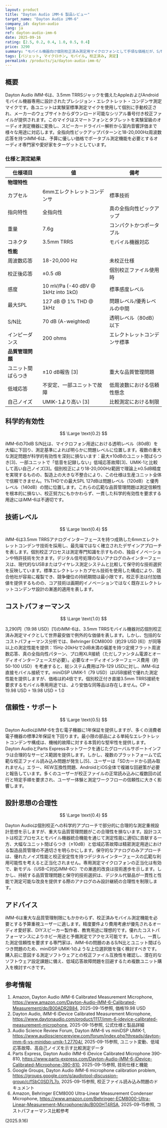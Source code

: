 ```yaml
---
layout: product
title: "Dayton Audio iMM-6 製品レビュー"
target_name: "Dayton Audio iMM-6"
company_id: dayton-audio
lang: ja
ref: dayton-audio-imm-6
date: 2025-09-16
rating: [2.5, 0.2, 0.4, 1.0, 0.5, 0.4]
price: 3290
summary: "モバイル機器向け個別校正済み測定用マイクロフォンとして手頃な価格だが、S/N比と品質管理に問題があるものの、カテゴリ内では比類なきコストパフォーマンス"
tags: [バジェット, マイクロホン, モバイル, 校正済み, 測定]
permalink: /products/ja/dayton-audio-imm-6/
---
```

## 概要

Dayton Audio iMM-6は、3.5mm TRRSジャックを備えたAppleおよびAndroidモバイル機器専用に設計されたプレシジョン・エレクトレット・コンデンサ測定マイクです。各ユニットは実験室標準測定マイクを使用して個別に手動校正され、メーカーのウェブサイトからダウンロード可能なシリアル番号付き校正ファイルが提供されます。このマイクはスマートフォンとタブレットを実験室級のオーディオ測定機器に変換し、スピーカードライバー解析から室内音響評価まで様々な用途に対応します。全指向性ピックアップパターンと18-20,000Hz周波数応答を持つiMM-6は、予算に優しい価格でポータブル測定機能を必要とするオーディオ専門家や愛好家をターゲットとしています。

### 仕様と測定結果

| 仕様項目 | 値 | 備考 |
|---|---|---|
| **物理特性** | | |
| カプセル | 6mmエレクトレットコンデンサ | 標準技術 |
| 指向特性 | 全指向性 | 真の全指向性ピックアップ |
| 重量 | 7.6g | コンパクトかつポータブル |
| コネクタ | 3.5mm TRRS | モバイル機器対応 |
| **性能** | | |
| 周波数応答 | 18-20,000 Hz | 未校正仕様 |
| 校正後応答 | ±0.5 dB | 個別校正ファイル使用時 |
| 感度 | 10 mV/Pa (-40 dBV @ 1kHz into 1kΩ) | 標準感度レベル |
| 最大SPL | 127 dB @ 1% THD @ 1kHz | 問題レベル/優秀レベルの中間 |
| S/N比 | 70 dB (A-weighted) | 透明レベル（80dB）以下 |
| インピーダンス | 200 ohms | エレクトレットコンデンサ標準 |
| **品質管理問題** | | |
| ユニット間ばらつき | ±10 dB報告 [3] | 重大な品質管理問題 |
| 低域応答 | 不安定、一部ユニットで故障 | 低周波数における信頼性懸念 |
| 自己ノイズ | UMIK-1より高い [3] | 比較測定における制限 |

## 科学的有効性

$$ \Large \text{0.2} $$

iMM-6の70dB S/N比は、マイクロフォン用途における透明レベル（80dB）を大幅に下回り、測定基準によれば明らかに問題レベルに位置します。複数の重大な測定問題が科学的有効性を深刻に損ないます：最大±10dBのユニット間ばらつき[3]、一部ユニットで「低音を記録しない」低域応答故障[3]、UMIK-1と比較して高い自己ノイズ[3]。個別校正により18-20,000Hz範囲で理論上±0.5dB精度を実現するものの、製造上の大きな不整合により、この仕様は生産ユニット全体で信頼できません。1%THDでの最大SPL 127dBは問題レベル（120dB）と優秀レベル（140dB）の間に位置します。これらの広範な品質管理問題は測定信頼性を根本的に損ない、校正努力にもかかわらず、一貫した科学的有効性を要求する用途にはiMM-6は不適切です。

## 技術レベル

$$ \Large \text{0.4} $$

iMM-6は3.5mm TRRSアナログインターフェースを持つ成熟した6mmエレクトレットコンデンサ技術を採用し、最先端ではなく確立されたデザインアプローチを表します。個別校正プロセスは測定専門知識を示すものの、独自イノベーションや特許技術を欠きます。デジタル信号処理のないアナログのみインターフェースは、現代的なUSBまたはワイヤレス測定システムと比較して保守的な技術選択を反映しています。標準エレクトレットカプセル技術を使用した構成により、競合他社が容易に複製でき、競争優位の持続期間は最小限です。校正手法は付加価値を提供するものの、コア技術は画期的イノベーションではなく既存エレクトレットコンデンサ設計の漸進的適用を表します。

## コストパフォーマンス

$$ \Large \text{1.0} $$

3,290円（19.98 USD）[1]のiMM-6は、3.5mm TRRSモバイル機器対応個別校正済み測定マイクとして世界最安価で例外的な価値を表します。しかし、包括的なコストパフォーマンス分析では、Behringer ECM8000（約29 USD [6]）が同等以上の測定性能を提供：15Hz-20kHzで2dB未満の偏差を持つ定規フラット周波数応答、真の全指向性パターン、プロ用XLR接続（ただしファンタム電源とオーディオインターフェースが必要）。必要なオーディオインターフェース費用（約50-100 USD）を考慮すると、総システム費用は79-129 USDに対し、iMM-6は直接モバイル接続です。miniDSP UMIK-1（79 USD）はUSB接続で優れた測定性能を提供しますが、価格は約4倍です。個別校正付き直接3.5mm TRRS接続を要求するモバイル専用用途では、より安価な同等品は存在しません。CP = 19.98 USD ÷ 19.98 USD = 1.0

## 信頼性・サポート

$$ \Large \text{0.5} $$

Dayton AudioはiMM-6を含む電子機器に1年保証を提供しますが、多くの消費者電子機器の標準2年保証を下回ります。最小限の部品による単純なエレクトレットコンデンサ構成は、機械的故障に対する本質的な堅牢性を提供します。Dayton AudioとParts Expressネットワークを通じたグローバルサポートインフラは合理的なサービス範囲を提供します。しかし、複数のプラットフォームで広範な校正ファイル読み込み問題が発生し[5]、ユーザーは「SDカードから読み取れません」エラー、REW互換性問題、AndroidとiOS全体で複雑な回避策が必要と報告しています。多くのユーザーが校正ファイルの正常読み込みに複数回の試行と特定手順を要求され、ユーザー体験と測定ワークフローの信頼性に大きく影響します。

## 設計思想の合理性

$$ \Large \text{0.4} $$

Dayton Audioは個別校正への科学的アプローチで部分的に合理的な測定重視設計思想を示しますが、重大な品質管理問題がこの合理性を損ないます。設計コストは校正プロセスとモバイル機器統合機能を通じて測定性能に適切に貢献する一方、大幅なユニット間ばらつき（±10dB）と低域応答故障は精密測定用途における製造品質管理の不適切さを明らかにします。保守的なアナログのみアプローチは、優れたノイズ性能と校正安定性を持つデジタルインターフェースの広範な利用可能性を考えると正当化されません。専用測定マイクロフォンの正当化は有効で、新モデル（USB-C対応iMM-6C）での漸進的改良は技術進歩を示します。しかし、持続する品質管理問題と保守的技術選択は、デジタル代替品が一貫性と性能で測定可能な改良を提供する際のアナログのみ設計継続の合理性を制限します。

## アドバイス

iMM-6は重大な品質管理制限にもかかわらず、校正済みモバイル測定機能を必要とする予算重視ユーザーに適します。精度要件より費用考慮が優先されるオーディオ愛好家、DIYスピーカー製作者、教育用途に理想的です。優れたコストパフォーマンスによりホビー用途と予備測定でアクセス可能です。しかし、一貫した測定信頼性を要求する専門家は、iMM-6の問題のあるS/N比とユニット間ばらつき問題のため、miniDSP UMIK-1のような上位選択肢を強く検討すべきです。購入前に意図する測定ソフトウェアとの校正ファイル互換性を確認し、潜在的なソフトウェア設定課題に備え、低域応答故障問題を回避するため複数ユニット購入を検討すべきです。

## 参考情報

1. Amazon, Dayton Audio iMM-6 Calibrated Measurement Microphone, https://www.amazon.com/Dayton-Audio-iMM-6-Calibrated-Measurement/dp/B00ADR2B84, 2025-09-15参照, 価格19.98 USD
2. Dayton Audio, iMM-6 iDevice Calibrated Measurement Microphone, https://www.daytonaudio.com/product/1117/imm-6-idevice-calibrated-measurement-microphone, 2025-09-15参照, 公式仕様と製品詳細
3. Audio Science Review Forum, Dayton iMM-6 vs miniDSP UMIK-1, https://www.audiosciencereview.com/forum/index.php?threads/dayton-imm-6-vs-minidsp-umik-1.27704/, 2025-09-15参照, ユニット変動、低域応答故障、高自己ノイズを示す比較測定データ
4. Parts Express, Dayton Audio iMM-6 iDevice Calibrated Microphone 390-810, https://www.parts-express.com/Dayton-Audio-iMM-6-iDevice-Calibrated-Microphone-390-810, 2025-09-15参照, 技術仕様と機能
5. Google Groups, Dayton Audio iMM-6 microphone calibration problem, https://groups.google.com/g/audiotool-discussion-group/c/fSbC0SD7L7o, 2025-09-15参照, 校正ファイル読み込み問題のドキュメント
6. Amazon, Behringer ECM8000 Ultra-Linear Measurement Condenser Microphone, https://www.amazon.com/Behringer-ECM8000-Ultra-Linear-Measurement-Microphone/dp/B000HT4RSA, 2025-09-15参照, コストパフォーマンス比較参考

(2025.9.16)